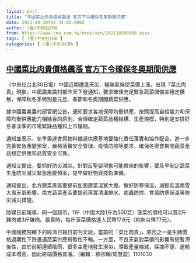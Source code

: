 ```yaml
---
layout: post
title: "中國菜比肉貴價格飆漲 官方下令確保冬奧期間供應"
date: 2021-10-30T04:34:02.000Z
author: (臺)中央社CNA
from: https://www.cna.com.tw/news/acn/202110300068.aspx
tags: [ (臺)中央社CNA ]
categories: [ (臺)中央社CNA ]
---
```

<!--1635568442000-->
[中國菜比肉貴價格飆漲 官方下令確保冬奧期間供應](https://www.cna.com.tw/news/acn/202110300068.aspx)
------

<div>
<div></div><div><p>（中央社台北30日電）中國近期遭逢天災、極端氣候使菜價上漲，出現「菜比肉貴」現象，中國農業農村部昨天下發通知，要求確保充足緊急蔬菜儲備並穩定價格，保障秋冬季特別是元旦、春節和冬奧期間蔬菜供應。</p><p>據中國農業農村部官網公告，通知要求各地保障均衡供應，按照提高自給能力和保障均衡供應能力相結合的原則，合理確定蔬菜品種結構、生產規模，特別是安排好冬春淡季的市場緊缺品種和上市檔期。</p><p>通知並表示，冬季奧運會原物料備選供應基地要強化責任落實和協作配合，進一步完善緊急應變預案，嚴格落實安全管理、疫情防控等要求，確保冬奧會期間蔬菜產品穩定供應和品質安全可靠。</p><p>通知又提出，要抓好防災減災。針對反聖嬰現象可能帶來的影響，要及早制定蔬菜生產防災減災緊急應變預案，提早做好物資技術準備。</p><p>通知提出，北方蔬菜產區要提前加固蔬菜溫室大棚，做好防寒保溫，減輕低溫雨雪大風天氣影響。南方蔬菜產區要提前落實清溝排水、病蟲防控、育苗防寒保溫等防災減災措施。</p><p>陸媒日前報導，同一個超市，1斤（中國大陸1斤為500克）菠菜的價格可以買2斤豬肉或3斤雞肉。最貴時，每斤菠菜價格達人民幣17.6元（約新台幣77元）。</p><p>中國國務院轄下的經濟日報日前刊文說，當前的「菜比肉貴」，原因之一是生豬價格週期性下跌遭遇蔬菜供應短暫性不暢。一方面，不良天氣對菜價的影響有短暫滯後性，由於前期連續陰雨，很多主產地發生澇災，導致產量縮減，採摘不便、運輸成本增高，因此終端價格普漲。（編輯：繆宗翰/周慧盈）1101030</p></div>
</div>
